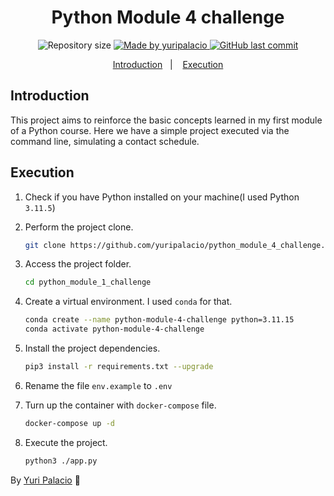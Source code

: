 <h1 align="center"> 
  Python Module 4 challenge
</h1>

<p align="center">	
  <img alt="Repository size" src="https://img.shields.io/github/repo-size/yuripalacio/python_module_4_challenge">

  <a href="https://www.linkedin.com/in/yuripalacio/">
    <img alt="Made by yuripalacio" src="https://img.shields.io/badge/made%20by-Yuri%20Palacio-%2304D361">
  </a>
  
  <a href="https://github.com/yuripalacio/mychat/commits/master">
    <img alt="GitHub last commit" src="https://img.shields.io/github/last-commit/yuripalacio/python_module_4_challenge">
  </a>
</p>

<p align="center">
  <a href="#introduction">Introduction</a>&nbsp;&nbsp;&nbsp;|&nbsp;&nbsp;&nbsp;
  <a href="#execution">Execution</a>
</p>

## Introduction
This project aims to reinforce the basic concepts learned in my first module of a Python course.
Here we have a simple project executed via the command line, simulating a contact schedule.

## Execution
1. Check if you have Python installed on your machine(I used Python `3.11.5`)

2. Perform the project clone.
    ```bash
    git clone https://github.com/yuripalacio/python_module_4_challenge.git
    ```

3. Access the project folder.
    ```bash
    cd python_module_1_challenge
    ```

4. Create a virtual environment. I used `conda` for that.
    ```bash
    conda create --name python-module-4-challenge python=3.11.15
    conda activate python-module-4-challenge
    ```

5. Install the project dependencies.
    ```bash
    pip3 install -r requirements.txt --upgrade
    ```

6. Rename the file `env.example` to `.env`

7. Turn up the container with `docker-compose` file.
    ```bash
    docker-compose up -d
    ```

8. Execute the project.
    ```bash
    python3 ./app.py
    ```

By [Yuri Palacio](https://www.linkedin.com/in/yuri-palacio/) :wave:

